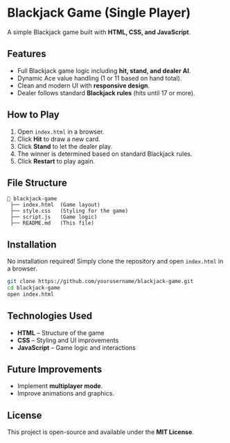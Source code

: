 # Blackjack Game (Single Player)

A simple Blackjack game built with **HTML, CSS, and JavaScript**.

## Features
- Full Blackjack game logic including **hit, stand, and dealer AI**.
- Dynamic Ace value handling (1 or 11 based on hand total).
- Clean and modern UI with **responsive design**.
- Dealer follows standard **Blackjack rules** (hits until 17 or more).

## How to Play
1. Open `index.html` in a browser.
2. Click **Hit** to draw a new card.
3. Click **Stand** to let the dealer play.
4. The winner is determined based on standard Blackjack rules.
5. Click **Restart** to play again.

## File Structure
```
📂 blackjack-game
 ├── index.html  (Game layout)
 ├── style.css   (Styling for the game)
 ├── script.js   (Game logic)
 ├── README.md   (This file)
```

## Installation
No installation required! Simply clone the repository and open `index.html` in a browser.

```sh
git clone https://github.com/yourusername/blackjack-game.git
cd blackjack-game
open index.html
```

## Technologies Used
- **HTML** – Structure of the game
- **CSS** – Styling and UI improvements
- **JavaScript** – Game logic and interactions

## Future Improvements
- Implement **multiplayer mode**.
- Improve animations and graphics.

## License
This project is open-source and available under the **MIT License**.


